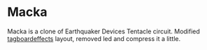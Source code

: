 # Macka

Macka is a clone of Earthquaker Devices Tentacle circuit. Modified [tagboardeffects](https://tagboardeffects.blogspot.com/2016/11/earthquaker-devices-tentacle.html) layout, removed led and compress it a little.
